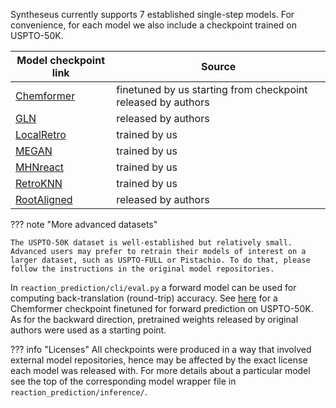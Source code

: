 Syntheseus currently supports 7 established single-step models. For convenience, for each model we also include a checkpoint trained on USPTO-50K.

| Model checkpoint link                                          | Source |
|----------------------------------------------------------------|--------|
| [Chemformer](https://figshare.com/ndownloader/files/42009888)  | finetuned by us starting from checkpoint released by authors |
| [GLN](https://figshare.com/ndownloader/files/42012720)         | released by authors |
| [LocalRetro](https://figshare.com/ndownloader/files/42287319)  | trained by us |
| [MEGAN](https://figshare.com/ndownloader/files/42012732)       | trained by us |
| [MHNreact](https://figshare.com/ndownloader/files/42012777)    | trained by us |
| [RetroKNN](https://figshare.com/ndownloader/files/43636584)    | trained by us |
| [RootAligned](https://figshare.com/ndownloader/files/42012792) | released by authors |

??? note "More advanced datasets"

    The USPTO-50K dataset is well-established but relatively small. Advanced users may prefer to retrain their models of interest on a larger dataset, such as USPTO-FULL or Pistachio. To do that, please follow the instructions in the original model repositories.

In `reaction_prediction/cli/eval.py` a forward model can be used for computing back-translation (round-trip) accuracy.
See [here](https://figshare.com/ndownloader/files/42012708) for a Chemformer checkpoint finetuned for forward prediction on USPTO-50K. As for the backward direction, pretrained weights released by original authors were used as a starting point.

??? info "Licenses"
    All checkpoints were produced in a way that involved external model repositories, hence may be affected by the exact license each model was released with.
    For more details about a particular model see the top of the corresponding model wrapper file in `reaction_prediction/inference/`.
